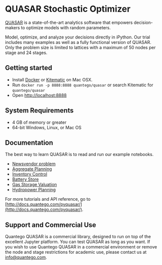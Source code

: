 # QUASAR Stochastic Optimizer

[QUASAR](http://www.quantego.com) is a state-of-the-art analytics software that empowers decision-makers to optimize models with random parameters.

Model, optimize, and analyze your decisions directly in iPython. Our trial includes many examples as well as a fully functional version of QUASAR. Only the problem size is limited to lattices with a maximum of 50 nodes per stage and 24 stages.

## Getting started

- Install [Docker](https://docs.docker.com/installation/#installation) or [Kitematic](http://www.kitematic.com) on Mac OSX.
- Run `docker run -p 8888:8888 quantego/quasar` or search Kitematic for `quantego/quasar`
- Open [http://localhost:8888](http://localhost:8888)

## System Requirements
- 4 GB of memory or greater
- 64-bit Windows, Linux, or Mac OS

## Documentation

The best way to learn QUASAR is to read and run our example notebooks.

- [Newsvendor problem](https://github.com/quantego/quasar-samples/blob/master/Newsvendor.ipynb)
- [Aggregate Planning](https://github.com/quantego/quasar-samples/blob/master/AggregatePlanning.ipynb)
- [Inventory Control](https://github.com/quantego/quasar-samples/blob/master/InventoryControl.ipynb)
- [Battery Store](https://github.com/quantego/quasar-samples/blob/master/BatteryStorage.ipynb)
- [Gas Storage Valuation](https://github.com/quantego/quasar-samples/blob/master/gas/GasStorageValuation.ipynb)
- [Hydropower Planning](https://github.com/quantego/quasar-samples/blob/master/hydro/HydroChain.ipynb)

For more tutorials and API reference, go to [http://docs.quantego.com/pyquasar/](http://docs.quantego.com/pyquasar/).

## Support and Commercial Use

Quantego QUASAR is a commercial library, designed to run on top of the excellent Jupyter platform. You can test QUASAR as long as you want.  If you wish to use Quantego QUASAR in a commercial environment or remove the node and stage restrictions for academic use, please contact us at [info@quantego.com](mailto:info@quantego).
